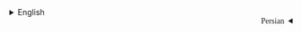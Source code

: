 <details>

<summary>English</summary>


</details>

<div dir="rtl" style="font-family: IRANSans">

<details>

<summary>Persian</summary>

### مقدمه

این پروژه، یک پروژه زیر ساختی برای تمام سرویس های دیگری است که در پروژه مد نظر بر اساس معماری میکروسرویس توسعه داده شده اند

</details>

</div>